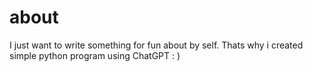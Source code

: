 # about
I just want to write something for fun about by self. Thats why i created simple python program using ChatGPT : )
